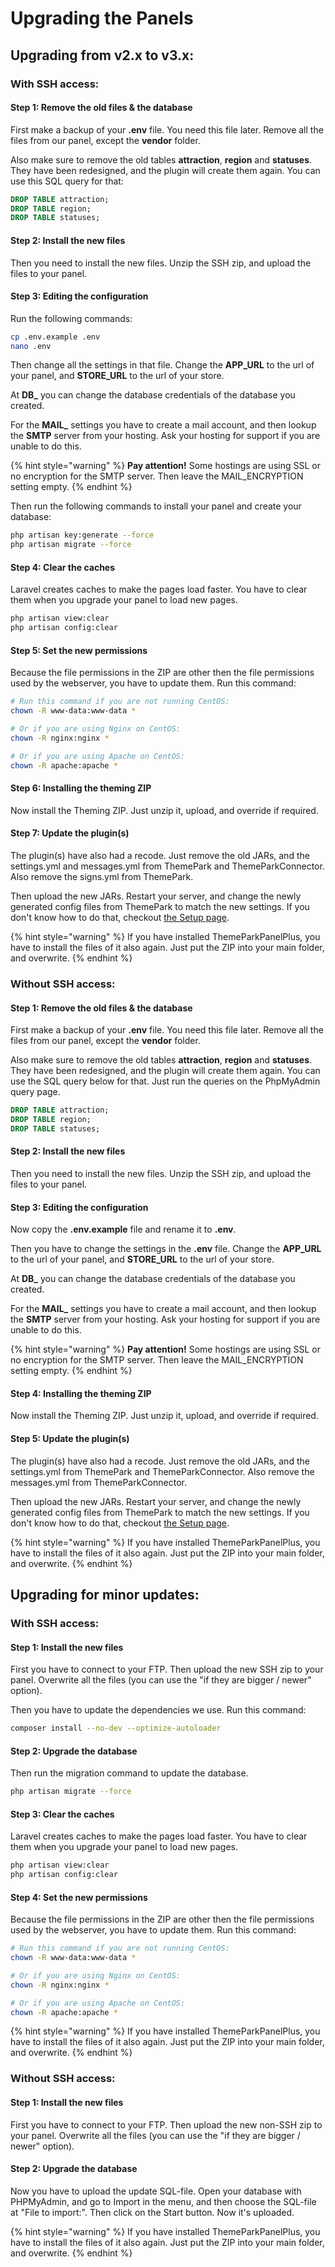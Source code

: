 # Upgrading the Panels

## **Upgrading from v2.x to v3.x:**

### With SSH access:

#### Step 1: Remove the old files & the database

First make a backup of your **.env** file. You need this file later. Remove all the files from our panel, except the **vendor** folder.

Also make sure to remove the old tables **attraction**, **region** and **statuses**. They have been redesigned, and the plugin will create them again. You can use this SQL query for that:

```sql
DROP TABLE attraction;
DROP TABLE region;
DROP TABLE statuses;
```

#### Step 2: Install the new files

Then you need to install the new files. Unzip the SSH zip, and upload the files to your panel.

#### Step 3: Editing the configuration

Run the following commands:

```bash
cp .env.example .env
nano .env
```

Then change all the settings in that file. Change the **APP\_URL** to the url of your panel, and **STORE\_URL** to the url of your store.

At **DB\_** you can change the database credentials of the database you created.

For the **MAIL\_** settings you have to create a mail account, and then lookup the **SMTP** server from your hosting. Ask your hosting for support if you are unable to do this.

{% hint style="warning" %}
**Pay attention!** Some hostings are using SSL or no encryption for the SMTP server. Then leave the MAIL\_ENCRYPTION setting empty.
{% endhint %}

Then run the following commands to install your panel and create your database:

```bash
php artisan key:generate --force
php artisan migrate --force
```

#### Step 4: Clear the caches

Laravel creates caches to make the pages load faster. You have to clear them when you upgrade your panel to load new pages.

```bash
php artisan view:clear
php artisan config:clear
```

#### Step 5: Set the new permissions

Because the file permissions in the ZIP are other then the file permissions used by the webserver, you have to update them. Run this command:

```bash
# Run this command if you are not running CentOS:
chown -R www-data:www-data * 

# Or if you are using Nginx on CentOS:
chown -R nginx:nginx *

# Or if you are using Apache on CentOS:
chown -R apache:apache *
```

#### Step 6: Installing the theming ZIP

Now install the Theming ZIP. Just unzip it, upload, and override if required.

#### Step 7: Update the plugin\(s\)

The plugin\(s\) have also had a recode. Just remove the old JARs, and the settings.yml and messages.yml from ThemePark and ThemeParkConnector. Also remove the signs.yml from ThemePark.

Then upload the new JARs. Restart your server, and change the newly generated config files from ThemePark to match the new settings. If you don't know how to do that, checkout [the Setup page](setup.md).

{% hint style="warning" %}
If you have installed ThemeParkPanelPlus, you have to install the files of it also again. Just put the ZIP into your main folder, and overwrite.
{% endhint %}

### Without SSH access:

#### Step 1: Remove the old files & the database

First make a backup of your **.env** file. You need this file later. Remove all the files from our panel, except the **vendor** folder.

Also make sure to remove the old tables **attraction**, **region** and **statuses**. They have been redesigned, and the plugin will create them again. You can use the SQL query below for that. Just run the queries on the PhpMyAdmin query page.

```sql
DROP TABLE attraction;
DROP TABLE region;
DROP TABLE statuses;
```

#### Step 2: Install the new files

Then you need to install the new files. Unzip the SSH zip, and upload the files to your panel.

#### Step 3: Editing the configuration

Now copy the **.env.example** file and rename it to **.env**. 

Then you have to change the settings in the **.env** file. Change the **APP\_URL** to the url of your panel, and **STORE\_URL** to the url of your store.

At **DB\_** you can change the database credentials of the database you created.

For the **MAIL\_** settings you have to create a mail account, and then lookup the **SMTP** server from your hosting. Ask your hosting for support if you are unable to do this.

{% hint style="warning" %}
**Pay attention!** Some hostings are using SSL or no encryption for the SMTP server. Then leave the MAIL\_ENCRYPTION setting empty.
{% endhint %}

#### Step 4: Installing the theming ZIP

Now install the Theming ZIP. Just unzip it, upload, and override if required.

#### Step 5: Update the plugin\(s\)

The plugin\(s\) have also had a recode. Just remove the old JARs, and the settings.yml from ThemePark and ThemeParkConnector. Also remove the messages.yml from ThemeParkConnector.

Then upload the new JARs. Restart your server, and change the newly generated config files from ThemePark to match the new settings. If you don't know how to do that, checkout [the Setup page](setup.md).

{% hint style="warning" %}
If you have installed ThemeParkPanelPlus, you have to install the files of it also again. Just put the ZIP into your main folder, and overwrite.
{% endhint %}

## Upgrading for minor updates:

### **With SSH access:**

#### **Step 1: Install the new files**

First you have to connect to your FTP. Then upload the new SSH zip to your panel. Overwrite all the files \(you can use the "if they are bigger / newer" option\).

Then you have to update the dependencies we use. Run this command:

```bash
composer install --no-dev --optimize-autoloader
```

#### Step 2: Upgrade the database

Then run the migration command to update the database.

```bash
php artisan migrate --force
```

#### Step 3: Clear the caches

Laravel creates caches to make the pages load faster. You have to clear them when you upgrade your panel to load new pages.

```bash
php artisan view:clear
php artisan config:clear
```

#### Step 4: Set the new permissions

Because the file permissions in the ZIP are other then the file permissions used by the webserver, you have to update them. Run this command:

```bash
# Run this command if you are not running CentOS:
chown -R www-data:www-data * 

# Or if you are using Nginx on CentOS:
chown -R nginx:nginx *

# Or if you are using Apache on CentOS:
chown -R apache:apache *
```

{% hint style="warning" %}
If you have installed ThemeParkPanelPlus, you have to install the files of it also again. Just put the ZIP into your main folder, and overwrite.
{% endhint %}

### Without SSH access:

#### **Step 1: Install the new files**

First you have to connect to your FTP. Then upload the new non-SSH zip to your panel. Overwrite all the files \(you can use the "if they are bigger / newer" option\).

#### Step 2: Upgrade the database

Now you have to upload the update SQL-file. Open your database with PHPMyAdmin, and go to Import in the menu, and then choose the SQL-file at "File to import:". Then click on the Start button. Now it's uploaded.

{% hint style="warning" %}
If you have installed ThemeParkPanelPlus, you have to install the files of it also again. Just put the ZIP into your main folder, and overwrite.
{% endhint %}

